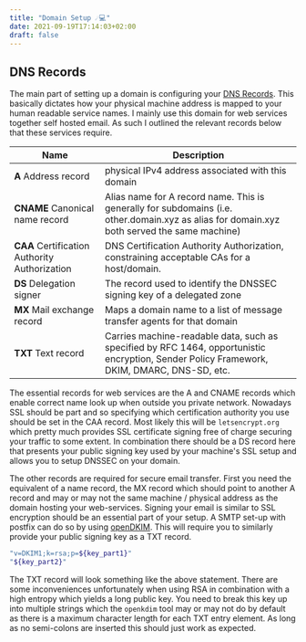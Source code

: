 ```yaml
---
title: "Domain Setup ☄💻"
date: 2021-09-19T17:14:03+02:00
draft: false
---
```




## DNS Records

The main part of setting up a domain is configuring your
[DNS Records](https://en.wikipedia.org/wiki/List_of_DNS_record_types). This
basically dictates how your physical machine address is mapped to your human
readable service names. I mainly use this domain for web services together
self hosted email. As such I outlined the relevant records below that these
services require.

| Name                                            | Description
| ----------------------------------------------- | -----------------------  
| **A**     Address record                        | physical IPv4 address associated with this domain
| **CNAME** Canonical name record                 | Alias name for A record name. This is generally for subdomains (i.e. other.domain.xyz as alias for domain.xyz both served the same machine)
| **CAA**   Certification Authority Authorization | DNS Certification Authority Authorization, constraining acceptable CAs for a host/domain.
| **DS**    Delegation signer                     | The record used to identify the DNSSEC signing key of a delegated zone
| **MX**    Mail exchange record                  | Maps a domain name to a list of message transfer agents for that domain
| **TXT**   Text record                           | Carries machine-readable data, such as specified by RFC 1464, opportunistic encryption, Sender Policy Framework, DKIM, DMARC, DNS-SD, etc.

The essential records for web services are the A and CNAME records which enable
correct name look up when outside you private network. Nowadays SSL should be
part and so specifying which certification authority you use should be set in
the CAA record. Most likely this will be `letsencrypt.org` which pretty much
provides SSL certificate signing free of charge securing your traffic to some
extent. In combination there should be a DS record here that presents your
public signing key used by your machine's SSL setup and allows you to
setup DNSSEC on your domain.

The other records are required for secure email transfer. First you need the
equivalent of a name record, the MX record which should point to another A
record and may or may not the same machine / physical address as the domain
hosting your web-services. Signing your email is similar to SSL encryption
should be an essential part of your setup. A SMTP set-up with postfix
can do so by using [openDKIM](http://www.opendkim.org/). This will require
you to similarly provide your public signing key as a TXT record.

```bash
"v=DKIM1;k=rsa;p=${key_part1}"
"${key_part2}"
```

The TXT record will look something like the above statement. There are some
inconveniences unfortunately when using RSA in combination with a high entropy
which yields a long public key. You need to break this key up into multiple
strings which the `openkdim` tool may or may not do by default as there is a
maximum character length for each TXT entry element. As long as no semi-colons
are inserted this should just work as expected.
